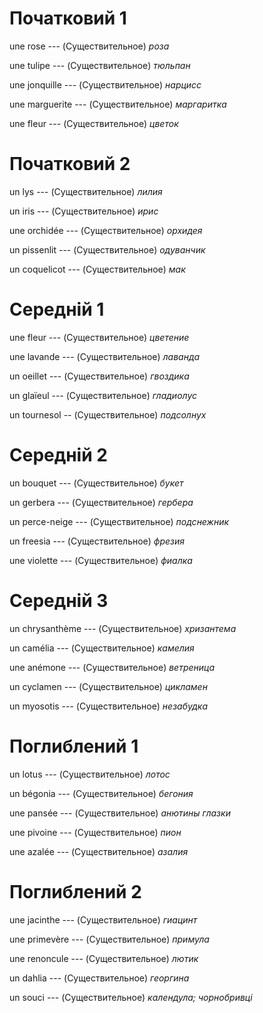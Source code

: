 # Початковий 1

une rose --- (Существительное)
*роза*



une tulipe --- (Существительное)
*тюльпан*



une jonquille --- (Существительное)
*нарцисс*



une marguerite --- (Существительное)
*маргаритка*



une fleur --- (Существительное)
*цветок*



# Початковий 2

un lys --- (Существительное)
*лилия*



un iris --- (Существительное)
*ирис*



une orchidée --- (Существительное)
*орхидея*



un pissenlit --- (Существительное)
*одуванчик*



un coquelicot --- (Существительное)
*мак*



# Середній 1

une fleur --- (Существительное)
*цветение*



une lavande --- (Существительное)
*лаванда*



un oeillet --- (Существительное)
*гвоздика*



un glaïeul --- (Существительное)
*гладиолус*



un tournesol -- (Существительное)
*подсолнух*



# Середній 2

un bouquet --- (Существительное)
*букет*



un gerbera --- (Существительное)
*гербера*



un perce-neige --- (Существительное)
*подснежник*



un freesia --- (Существительное)
*фрезия*



une violette --- (Существительное)
*фиалка*



# Середній 3

un chrysanthème --- (Существительное)
*хризантема*



un camélia --- (Существительное)
*камелия*



une anémone --- (Существительное)
*ветреница*



un cyclamen --- (Существительное)
*цикламен*



un myosotis --- (Существительное)
*незабудка*



# Поглиблений 1

un lotus --- (Существительное)
*лотос*



un bégonia --- (Существительное)
*бегония*



une pansée --- (Существительное)
*анютины глазки*



une pivoine --- (Существительное)
*пион*



une azalée --- (Существительное)
*азалия*



# Поглиблений 2

une jacinthe --- (Существительное)
*гиацинт*



une primevère --- (Существительное)
*примула*



une renoncule --- (Существительное)
*лютик*



un dahlia --- (Существительное)
*георгина*



un souci --- (Существительное)
*календула; чорнобривці*